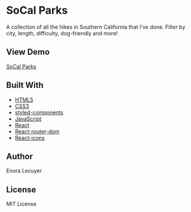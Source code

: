 # SoCal Parks

A collection of all the hikes in Southern California that I've done. Filter by city, length, difficulty, dog-friendly and more! 

## View Demo

[SoCal Parks](https://socalparks.netlify.app/)

## Built With

* [HTML5](https://en.wikipedia.org/wiki/HTML5)
* [CSS3](https://en.wikipedia.org/wiki/Cascading_Style_Sheets#CSS_3)
* [styled-components](https://styled-components.com/)
* [JavaScript](https://en.wikipedia.org/wiki/JavaScript)
* [React](https://github.com/facebook/create-react-app)
* [React-router-dom](https://www.npmjs.com/package/react-router-dom)
* [React-icons](https://react-icons.github.io/react-icons/)

## Author

Enora Lecuyer

## License

MIT License
